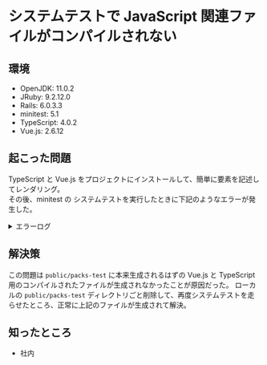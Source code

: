 # システムテストで JavaScript 関連ファイルがコンパイルされない
## 環境
- OpenJDK: 11.0.2
- JRuby: 9.2.12.0
- Rails: 6.0.3.3
- minitest: 5.1
- TypeScript: 4.0.2
- Vue.js: 2.6.12
## 起こった問題
TypeScript と Vue.js をプロジェクトにインストールして、簡単に要素を記述してレンダリング。  
その後、minitest の システムテストを実行したときに下記のようなエラーが発生した。

<details>
<summary>エラーログ</summary>

```shell
Error:
HomeTest#test_index_page_displays_category:
ActionView::Template::Error: Webpacker can't find hello_vue in /Users/takahashikouhei/dev/tsunade_ui/public/packs-test/manifest.json. Possible causes:
1. You want to set webpacker.yml value of compile to true for your environment
   unless you are using the `webpack -w` or the webpack-dev-server.
2. webpack has not yet re-run to reflect updates.
3. You have misconfigured Webpacker's config/webpacker.yml file.
4. Your webpack configuration is not creating a manifest.
Your manifest contains:
{
  "application.js": "/packs-test/js/application-31c0a7fd2aa09b742314.js",
  "application.js.map": "/packs-test/js/application-31c0a7fd2aa09b742314.js.map",
  "entrypoints": {
    "application": {
      "js": [
        "/packs-test/js/application-31c0a7fd2aa09b742314.js"
      ],
      "js.map": [
        "/packs-test/js/application-31c0a7fd2aa09b742314.js.map"
      ]
    }
  }
}
```

</details>

## 解決策

この問題は `public/packs-test` に本来生成されるはずの Vue.js と TypeScript 用のコンパイルされたファイルが生成されなかったことが原因だった。
ローカルの `public/packs-test` ディレクトリごと削除して、再度システムテストを走らせたところ、正常に上記のファイルが生成されて解決。

## 知ったところ
- 社内
